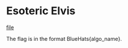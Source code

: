 # Esoteric Elvis

[file](https://github.com/FlyN-Nick/BlueHatsCTF/blob/main/rev/esoteric_elvis/esoteric_elvis.rock)

The flag is in the format BlueHats{algo_name}.
